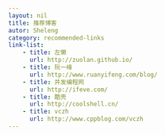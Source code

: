 ```yaml
---
layout: nil
title: 推荐博客
autor: Sheleng
category: recommended-links
link-list:
    - title: 左懒
      url: http://zuolan.github.io/
    - title: 阮一峰
      url: http://www.ruanyifeng.com/blog/
    - title: 并发编程网
      url: http://ifeve.com/
    - title: 酷壳
      url: http://coolshell.cn/
    - title: vczh
      url: http://www.cppblog.com/vczh
---
```


